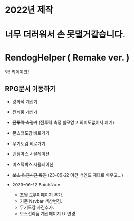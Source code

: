# 2022년 제작
# 너무 더러워서 손 못댈거같습니다.

# RendogHelper ( Remake ver. )

와! 리메이크!

## RPG문서 이동하기

- 강화석 계산기

- 전리품 계산기

- ~~전투력 측정기~~
  (전투력 측정 쓸모없고 의미도없어서 폐기)

- 몬스터도감 바로가기

- 무기도감 바로가기

- 랜덤박스 시뮬레이션

- 미스틱박스 시뮬레이션

- ~~보스 리젠시간 확인~~
  (23-06-22 이건 백엔드 제대로 배우고...)

- 2023-06-22 PatchNote
  - 초월 도우미페이지 추가.
  - 기존 Navbar 색상변경.
  - 무기도감 사진추가.
  - 보스전리품 계산페이지 UI 변경.
